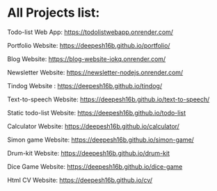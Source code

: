 # All Projects list:

Todo-list Web App: https://todolistwebapp.onrender.com/

Portfolio Website: https://deepesh16b.github.io/portfolio/

Blog Website: https://blog-website-iokq.onrender.com/

Newsletter Website: https://newsletter-nodejs.onrender.com/

Tindog Website : https://deepesh16b.github.io/tindog/

Text-to-speech Website: https://deepesh16b.github.io/text-to-speech/

Static todo-list Website: https://deepesh16b.github.io/todo-list

Calculator Website: https://deepesh16b.github.io/calculator/

Simon game Website: https://deepesh16b.github.io/simon-game/

Drum-kit Website: https://deepesh16b.github.io/drum-kit

Dice Game Website: https://deepesh16b.github.io/dice-game

Html CV Website: https://deepesh16b.github.io/cv/

